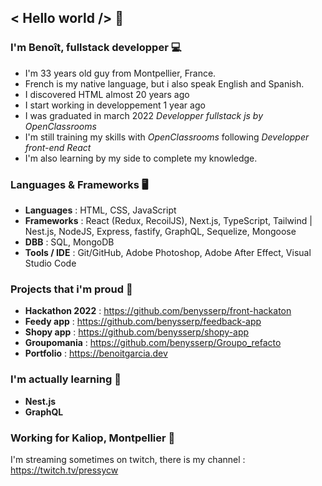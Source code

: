 ## < Hello world /> 👋


### I'm Benoît, fullstack developper 💻
* I'm 33 years old guy from Montpellier, France. <img src='https://upload.wikimedia.org/wikipedia/commons/thumb/c/c3/Flag_of_France.svg/1024px-Flag_of_France.svg.png' width='14px' />
* French is my native language, but i also speak English and Spanish.
* I discovered HTML almost 20 years ago
* I start working in developpement 1 year ago
* I was graduated in march 2022 *Developper fullstack js by OpenClassrooms* <img src='https://upload.wikimedia.org/wikipedia/fr/0/0d/Logo_OpenClassrooms.png' width='14px' />
* I'm still training my skills with *OpenClassrooms* following *Developper front-end React* <img src='https://upload.wikimedia.org/wikipedia/fr/0/0d/Logo_OpenClassrooms.png' width='14px' />
* I'm also learning by my side to complete my knowledge.


### Languages & Frameworks 🖥️
* **Languages** : HTML, CSS, JavaScript
* **Frameworks** : React (Redux, RecoilJS), Next.js, TypeScript, Tailwind | Nest.js, NodeJS, Express, fastify, GraphQL, Sequelize, Mongoose
* **DBB** : SQL, MongoDB
* **Tools / IDE** : Git/GitHub, Adobe Photoshop, Adobe After Effect, Visual Studio Code

### Projects that i'm proud 📁

* **Hackathon 2022** : https://github.com/benysserp/front-hackaton
* **Feedy app** : https://github.com/benysserp/feedback-app
* **Shopy app** : https://github.com/benysserp/shopy-app
* **Groupomania** : https://github.com/benysserp/Groupo_refacto
* **Portfolio** : https://benoitgarcia.dev

### I'm actually learning 🚙

* **Nest.js**
* **GraphQL**

### Working for Kaliop, Montpellier 🌌

I'm streaming sometimes on twitch, there is my channel : https://twitch.tv/pressycw
